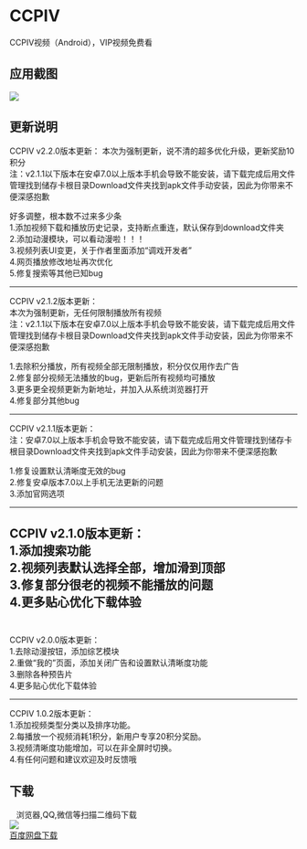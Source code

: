 # CCPIV
CCPIV视频（Android），VIP视频免费看

## 应用截图

  
![](http://ac-qmtbhnki.clouddn.com/b5ba5b5ceb6415274c7d.png)

## 更新说明  

 CCPIV v2.2.0版本更新：
本次为强制更新，说不清的超多优化升级，更新奖励10积分  
注：v2.1.1以下版本在安卓7.0以上版本手机会导致不能安装，请下载完成后用文件管理找到储存卡根目录Download文件夹找到apk文件手动安装，因此为你带来不便深感抱歉  

好多调整，根本数不过来多少条  
1.添加视频下载和播放历史记录，支持断点重连，默认保存到download文件夹  
2.添加动漫模块，可以看动漫啦！！！  
3.视频列表UI变更，关于作者里面添加“调戏开发者”  
4.网页播放修改地址再次优化  
5.修复搜索等其他已知bug  

 --------------------------------------------------------  

CCPIV v2.1.2版本更新：  
本次为强制更新，无任何限制播放所有视频  
注：v2.1.1以下版本在安卓7.0以上版本手机会导致不能安装，请下载完成后用文件管理找到储存卡根目录Download文件夹找到apk文件手动安装，因此为你带来不便深感抱歉  

1.去除积分播放，所有视频全部无限制播放，积分仅仅用作去广告  
2.修复部分视频无法播放的bug，更新后所有视频均可播放  
3.更多更全视频更新为新地址，并加入从系统浏览器打开  
4.修复部分其他bug  

 --------------------------------------------------------  

CCPIV v2.1.1版本更新：  
注：安卓7.0以上版本手机会导致不能安装，请下载完成后用文件管理找到储存卡根目录Download文件夹找到apk文件手动安装，因此为你带来不便深感抱歉  

1.修复设置默认清晰度无效的bug  
2.修复安卓版本7.0以上手机无法更新的问题  
3.添加官网选项  

 --------------------------------------------------------  

CCPIV v2.1.0版本更新：  
1.添加搜索功能  
2.视频列表默认选择全部，增加滑到顶部  
3.修复部分很老的视频不能播放的问题  
4.更多贴心优化下载体验  
 
 --------------------------------------------------------  
 
CCPIV v2.0.0版本更新：  
1.去除动漫按钮，添加综艺模块  
2.重做“我的”页面，添加关闭广告和设置默认清晰度功能  
3.删除各种预告片  
4.更多贴心优化下载体验  

 --------------------------------------------------------  

CCPIV 1.0.2版本更新：  
1.添加视频类型分类以及排序功能。  
2.每播放一个视频消耗1积分，新用户专享20积分奖励。  
3.视频清晰度功能增加，可以在非全屏时切换。  
4.有任何问题和建议欢迎及时反馈哦  



## 下载
    浏览器,QQ,微信等扫描二维码下载  
![](http://ac-qmtbhnki.clouddn.com/e77292f0e50efd6038c2.png)  
[百度网盘下载](https://pan.baidu.com/s/1c2wGHBa)
